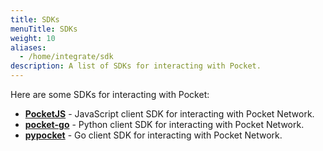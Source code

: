```yaml
---
title: SDKs
menuTitle: SDKs
weight: 10
aliases:
  - /home/integrate/sdk
description: A list of SDKs for interacting with Pocket.
---
```


Here are some SDKs for interacting with Pocket:

* **[PocketJS](https://github.com/pokt-foundation/pocket-js)** - JavaScript client SDK for interacting with Pocket Network.
* **[pocket-go](https://github.com/pokt-foundation/pypocket)** - Python client SDK for interacting with Pocket Network.
* **[pypocket](https://github.com/pokt-foundation/pypocket)** - Go client SDK for interacting with Pocket Network.
